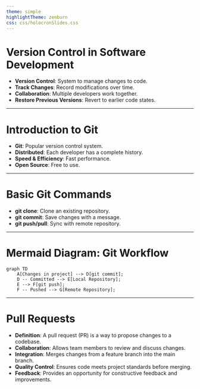 ```yaml
---
theme: simple
highlightTheme: zenburn
css: css/holocronSlides.css
---
```

# Version Control in Software Development

- **Version Control**: System to manage changes to code.
- **Track Changes**: Record modifications over time.
- **Collaboration**: Multiple developers work together.
- **Restore Previous Versions**: Revert to earlier code states.

---

# Introduction to Git

- **Git**: Popular version control system.
- **Distributed**: Each developer has a complete history.
- **Speed & Efficiency**: Fast performance.
- **Open Source**: Free to use.

---

# Basic Git Commands

- **git clone**: Clone an existing repository.
- **git commit**: Save changes with a message.
- **git push/pull**: Sync with remote repository.

---

# Mermaid Diagram: Git Workflow

```mermaid
graph TD
    A[Changes in project] --> D[git commit];
    D -- Committed --> E[Local Repository];
    E --> F[git push];
    F -- Pushed --> G[Remote Repository];
```
---
# Pull Requests

- **Definition**: A pull request (PR) is a way to propose changes to a codebase.
- **Collaboration**: Allows team members to review and discuss changes.
- **Integration**: Merges changes from a feature branch into the main branch.
- **Quality Control**: Ensures code meets project standards before merging.
- **Feedback**: Provides an opportunity for constructive feedback and improvements.

